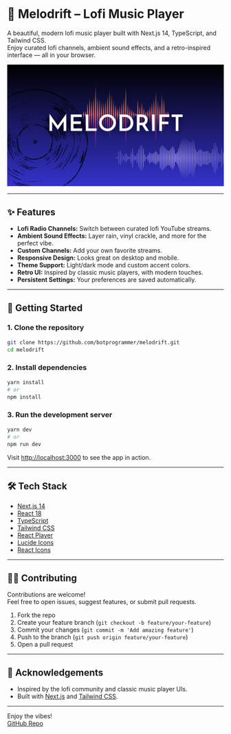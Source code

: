 # 🎵 Melodrift – Lofi Music Player

A beautiful, modern lofi music player built with Next.js 14, TypeScript, and Tailwind CSS.  
Enjoy curated lofi channels, ambient sound effects, and a retro-inspired interface — all in your browser.

![Melodrift Screenshot](public/opengraph-image.png)

---

## ✨ Features

- **Lofi Radio Channels:** Switch between curated lofi YouTube streams.
- **Ambient Sound Effects:** Layer rain, vinyl crackle, and more for the perfect vibe.
- **Custom Channels:** Add your own favorite streams.
- **Responsive Design:** Looks great on desktop and mobile.
- **Theme Support:** Light/dark mode and custom accent colors.
- **Retro UI:** Inspired by classic music players, with modern touches.
- **Persistent Settings:** Your preferences are saved automatically.

---

## 🚀 Getting Started

### 1. Clone the repository

```bash
git clone https://github.com/botprogrammer/melodrift.git
cd melodrift
```

### 2. Install dependencies

```bash
yarn install
# or
npm install
```

### 3. Run the development server

```bash
yarn dev
# or
npm run dev
```

Visit [http://localhost:3000](http://localhost:3000) to see the app in action.

---

## 🛠️ Tech Stack

- [Next.js 14](https://nextjs.org/)
- [React 18](https://react.dev/)
- [TypeScript](https://www.typescriptlang.org/)
- [Tailwind CSS](https://tailwindcss.com/)
- [React Player](https://github.com/cookpete/react-player)
- [Lucide Icons](https://lucide.dev/)
- [React Icons](https://react-icons.github.io/react-icons/)

---

## 🧑‍💻 Contributing

Contributions are welcome!  
Feel free to open issues, suggest features, or submit pull requests.

1. Fork the repo
2. Create your feature branch (`git checkout -b feature/your-feature`)
3. Commit your changes (`git commit -m 'Add amazing feature'`)
4. Push to the branch (`git push origin feature/your-feature`)
5. Open a pull request

---

## 🙏 Acknowledgements

- Inspired by the lofi community and classic music player UIs.
- Built with [Next.js](https://nextjs.org/) and [Tailwind CSS](https://tailwindcss.com/).

---

Enjoy the vibes!  
[GitHub Repo](https://github.com/botprogrammer/melodrift)
